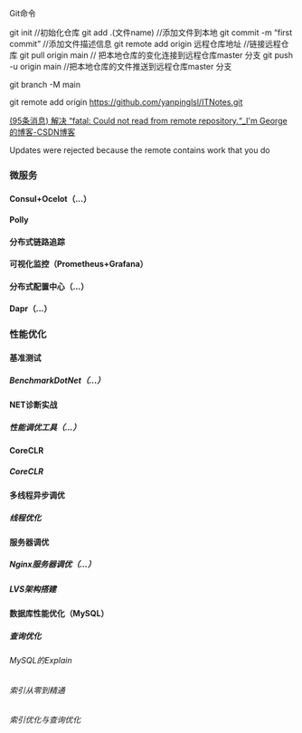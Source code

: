 Git命令

git init                           //初始化仓库
git add .(文件name)                //添加文件到本地 
git commit -m “first commit”      //添加文件描述信息
git remote add origin  远程仓库地址 //链接远程仓库 
git pull origin main        // 把本地仓库的变化连接到远程仓库master                                     分支
git push -u origin main        //把本地仓库的文件推送到远程仓库master                                    分支

git branch -M main

git remote add origin https://github.com/yanpinglsl/ITNotes.git

[(95条消息) 解决 “fatal: Could not read from remote repository.“_I'm George的博客-CSDN博客](https://blog.csdn.net/weixin_40922744/article/details/107576748)





 Updates were rejected because the remote contains work that you do



### 微服务

#### Consul+Ocelot（...）

#### Polly

#### 分布式链路追踪

#### 可视化监控（Prometheus+Grafana）

#### 分布式配置中心（...）

#### Dapr（...）

### 性能优化

####  基准测试

##### BenchmarkDotNet（...）

#### NET诊断实战

##### 性能调优工具（...）

#### CoreCLR

##### CoreCLR

#### 多线程异步调优

##### 线程优化

#### 服务器调优

##### Nginx服务器调优（...）

##### LVS架构搭建

#### 数据库性能优化（MySQL）

##### 查询优化

###### MySQL的Explain

###### 索引从零到精通

###### 索引优化与查询优化

